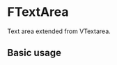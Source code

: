 # FTextArea

Text area extended from VTextarea.

## Basic usage

<example file="f-text-area/basic" />
